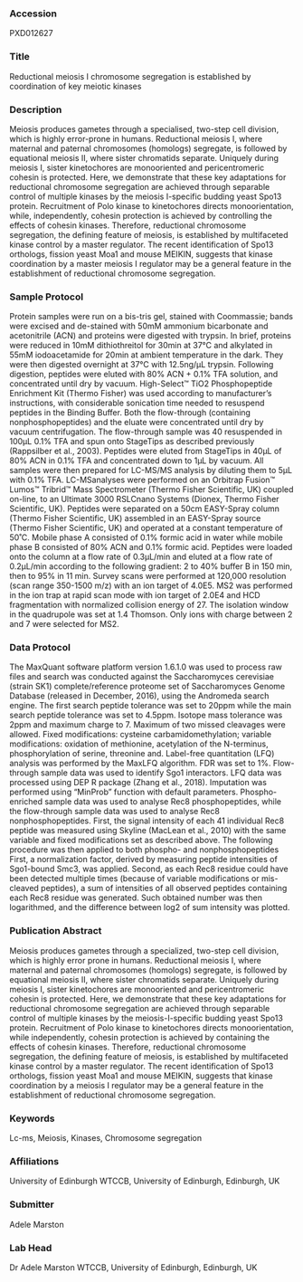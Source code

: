 ### Accession
PXD012627

### Title
Reductional meiosis I chromosome segregation is established by coordination of key meiotic kinases

### Description
Meiosis produces gametes through a specialised, two-step cell division, which is highly error-prone in humans. Reductional meiosis I, where maternal and paternal chromosomes (homologs) segregate, is followed by equational meiosis II, where sister chromatids separate. Uniquely during meiosis I, sister kinetochores are monooriented and pericentromeric cohesin is protected. Here, we demonstrate that these key adaptations for reductional chromosome segregation are achieved through separable control of multiple kinases by the meiosis I-specific budding yeast Spo13 protein. Recruitment of Polo kinase to kinetochores directs monoorientation, while, independently, cohesin protection is achieved by controlling the effects of cohesin kinases. Therefore, reductional chromosome segregation, the defining feature of meiosis, is established by multifaceted kinase control by a master regulator. The recent identification of Spo13 orthologs, fission yeast Moa1 and mouse MEIKIN, suggests that kinase coordination by a master meiosis I regulator may be a general feature in the establishment of reductional chromosome segregation.

### Sample Protocol
Protein samples were run on a bis-tris gel, stained with Coommassie; bands were excised and de-stained with 50mM ammonium bicarbonate and acetonitrile (ACN) and proteins were digested with trypsin. In brief, proteins were reduced in 10mM dithiothreitol for 30min at 37°C and alkylated in 55mM iodoacetamide for 20min at ambient temperature in the dark. They were then digested overnight at 37°C with 12.5ng/μL trypsin. Following digestion, peptides were eluted with 80% ACN + 0.1% TFA solution, and concentrated until dry by vacuum. High-Select™ TiO2 Phosphopeptide Enrichment Kit (Thermo Fisher) was used according to manufacturer’s instructions, with considerable sonication time needed to resuspend peptides in the Binding Buffer. Both the flow-through (containing nonphosphopeptides) and the eluate were concentrated until dry by vacuum centrifugation. The flow-through sample was 40 resuspended in 100μL 0.1% TFA and spun onto StageTips as described previously (Rappsilber et al., 2003). Peptides were eluted from StageTips in 40μL of 80% ACN in 0.1% TFA and concentrated down to 1μL by vacuum. All samples were then prepared for LC-MS/MS analysis by diluting them to 5μL with 0.1% TFA. LC-MSanalyses were performed on an Orbitrap Fusion™ Lumos™ Tribrid™ Mass Spectrometer (Thermo Fisher Scientific, UK) coupled on-line, to an Ultimate 3000 RSLCnano Systems (Dionex, Thermo Fisher Scientific, UK). Peptides were separated on a 50cm EASY-Spray column (Thermo Fisher Scientific, UK) assembled in an EASY-Spray source (Thermo Fisher Scientific, UK) and operated at a constant temperature of 50˚C. Mobile phase A consisted of 0.1% formic acid in water while mobile phase B consisted of 80% ACN and 0.1% formic acid. Peptides were loaded onto the column at a flow rate of 0.3μL/min and eluted at a flow rate of 0.2μL/min according to the following gradient: 2 to 40% buffer B in 150 min, then to 95% in 11 min. Survey scans were performed at 120,000 resolution (scan range 350-1500 m/z) with an ion target of 4.0E5. MS2 was performed in the ion trap at rapid scan mode with ion target of 2.0E4 and HCD fragmentation with normalized collision energy of 27. The isolation window in the quadrupole was set at 1.4 Thomson. Only ions with charge between 2 and 7 were selected for MS2.

### Data Protocol
The MaxQuant software platform version 1.6.1.0 was used to process raw files and search was conducted against the Saccharomyces cerevisiae (strain SK1) complete/reference proteome set of Saccharomyces Genome Database (released in December, 2016), using the Andromeda search engine. The first search peptide tolerance was set to 20ppm while the main search peptide tolerance was set to 4.5ppm. Isotope mass tolerance was 2ppm and maximum charge to 7. Maximum of two missed cleavages were allowed. Fixed modifications: cysteine carbamidomethylation; variable modifications: oxidation of methionine, acetylation of the N-terminus, phosphorylation of serine, threonine and. Label-free quantitation (LFQ) analysis was performed by the MaxLFQ algorithm. FDR was set to 1%. Flow-through sample data was used to identify Sgo1 interactors. LFQ data was processed using DEP R package (Zhang et al., 2018). Imputation was performed using “MinProb” function with default parameters. Phospho-enriched sample data was used to analyse Rec8 phosphopeptides, while the flow-through sample data was used to analyse Rec8 nonphosphopeptides. First, the signal intensity of each 41 individual Rec8 peptide was measured using Skyline (MacLean et al., 2010) with the same variable and fixed modifications set as described above. The following procedure was then applied to both phospho- and nonphosphopeptides First, a normalization factor, derived by measuring peptide intensities of Sgo1-bound Smc3, was applied. Second, as each Rec8 residue could have been detected multiple times (because of variable modifications or mis-cleaved peptides), a sum of intensities of all observed peptides containing each Rec8 residue was generated. Such obtained number was then logarithmed, and the difference between log2 of sum intensity was plotted.

### Publication Abstract
Meiosis produces gametes through a specialized, two-step cell division, which is highly error prone in humans. Reductional meiosis I, where maternal and paternal chromosomes (homologs) segregate, is followed by equational meiosis II, where sister chromatids separate. Uniquely during meiosis I, sister kinetochores are monooriented and pericentromeric cohesin is protected. Here, we demonstrate that these key adaptations for reductional chromosome segregation are achieved through separable control of multiple kinases by the meiosis-I-specific budding yeast Spo13 protein. Recruitment of Polo kinase to kinetochores directs monoorientation, while independently, cohesin protection is achieved by containing the effects of cohesin kinases. Therefore, reductional chromosome segregation, the defining feature of meiosis, is established by multifaceted kinase control by a master regulator. The recent identification of Spo13 orthologs, fission yeast Moa1 and mouse MEIKIN, suggests that kinase coordination by a meiosis I regulator may be a general feature in the establishment of reductional chromosome segregation.

### Keywords
Lc-ms, Meiosis, Kinases, Chromosome segregation

### Affiliations
University of Edinburgh
WTCCB, University of Edinburgh, Edinburgh, UK

### Submitter
Adele Marston

### Lab Head
Dr Adele Marston
WTCCB, University of Edinburgh, Edinburgh, UK


